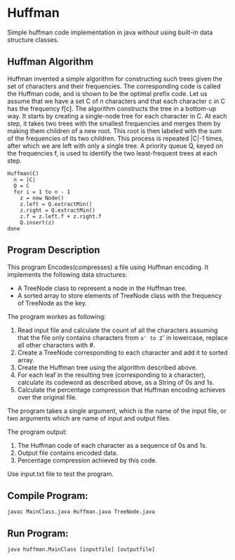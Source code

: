 # Huffman
Simple huffman code implementation in java without using built-in data structure classes.

## Huffman Algorithm

Huffman invented a simple algorithm for constructing such trees given the set of characters and their frequencies. The corresponding code is called the Huffman code, and is shown to be the optimal prefix code. Let us assume that we have a set C of n characters and that each character c in C has the frequency f[c].
The algorithm constructs the tree in a bottom-up way. It starts by creating a single-node tree for each character in C. At each step, it takes two trees with the smallest frequencies and merges them by making them children of a new root. This root is then labeled with the sum of the frequencies of its two children. This process is repeated |C|-1 times, after which we are left with only a single tree.
A priority queue Q, keyed on the frequencies f, is used to identify the two least-frequent trees at each step.
```
Huffman(C)
  n = |C|
  Q = C
  for i = 1 to n - 1
    z = new Node()
    z.left = Q.extractMin()
    z.right = Q.extractMin()
    z.f = z.left.f + z.right.f
    Q.insert(z)
done
```
## Program Description
This program Encodes(compresses) a file using Huffman encoding. It implements the following data structures:
* A TreeNode class to represent a node in the Huffman tree.
* A sorted array to store elements of TreeNode class with the frequency of TreeNode as the key.

The program workes as following:

1. Read input file and calculate the count of all the characters assuming that the file only contains characters from `a' to `z' in lowercase, replace all other characters with #.
2. Create a TreeNode corresponding to each character and add it to sorted array.
3. Create the Huffman tree using the algorithm described above.
4. For each leaf in the resulting tree (corresponding to a character), calculate its codeword as described above, as a String of 0s and 1s.
5. Calculate the percentage compression that Huffman encoding achieves over the original file.

The program takes a single argument, which is the name of the input file, or two arguments which are name of input and output files.

The program output:

1. The Huffman code of each character as a sequence of 0s and 1s.
2. Output file contains encoded data.
3. Percentage compression achieved by this code.

Use input.txt file to test the program.

## Compile Program:
``` javac MainClass.java Huffman.java TreeNode.java ```
## Run Program:
``` java huffman.MainClass [inputfile] [outputfile] ``` 
